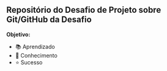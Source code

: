 ## Repositório do Desafio de Projeto sobre Git/GitHub da Desafio

**Objetivo:**
- 📚 Aprendizado
- 🧠 Conhecimento
- ⭐ Sucesso

